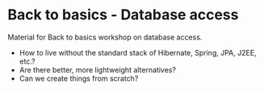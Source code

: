 Back to basics - Database access
================================

Material for Back to basics workshop on database access.

* How to live without the standard stack of Hibernate, Spring, JPA, J2EE, etc.?
* Are there better, more lightweight alternatives?
* Can we create things from scratch?
